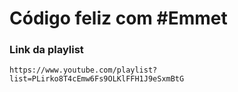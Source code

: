 # Código feliz com #Emmet

### Link da playlist

```
https://www.youtube.com/playlist?list=PLirko8T4cEmw6Fs9OLKlFFH1J9eSxmBtG
```
